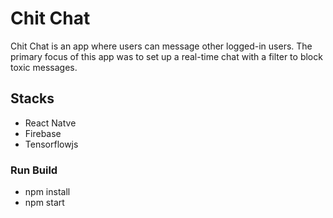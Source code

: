 # Chit Chat

Chit Chat is an app where users can message other logged-in users. The primary focus of this app was to set up a real-time chat with a filter to block toxic messages.

## Stacks

- React Natve
- Firebase
- Tensorflowjs

### Run Build

- npm install
- npm start
